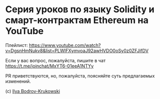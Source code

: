 # Серия уроков по языку Solidity и смарт-контрактам Ethereum на YouTube

Плейлист: https://www.youtube.com/watch?v=DgsnHmNukv8&list=PLWlFXymvoaJ92awHVDO0oSy0z0ZFJifDV

Если у вас вопрос, пожалуйста, пишите в чат  https://t.me/joinchat/MxYT6-01eeA1NTYy

PR приветствуются, но, пожалуйста, поясняйте суть предлагаемых изменений.

(c) [Ilya Bodrov-Krukowski](http://bodrovis.tech)
